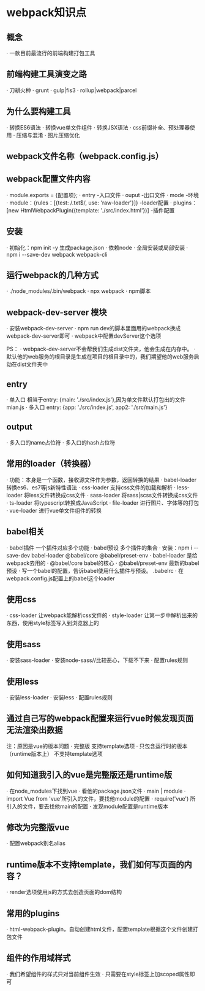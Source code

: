 # webpack知识点

## 概念
· 一款目前最流行的前端构建打包工具

## 前端构建工具演变之路
· 刀耕火种
· grunt
· gulp|fis3
· rollup|webpack|parcel

## 为什么要构建工具
· 转换ES6语法
· 转换vue单文件组件
· 转换JSX语法
· css前缀补全、预处理器使用
· 压缩与混淆
· 图片压缩优化

## webpack文件名称（webpack.config.js）
## webpack配置文件内容
· module.exports = {配置项};
· entry -入口文件
· ouput -出口文件
· mode -环境
· module：{rules：[{test: /\.txt$/, use: 'raw-loader'}]} -loader配置
· plugins：[new HtmlWebpackPlugin({template: './src/index.html'})] -插件配置

## 安装
· 初始化：npm init -y 生成package.json
· 依赖node
· 全局安装或局部安装
· npm i --save-dev webpack webpack-cli

## 运行webpack的几种方式
· ./node_modules/.bin/webpack
· npx webpack
· npm脚本

## webpack-dev-server 模块
· 安装webpack-dev-server
· npm run dev的脚本里面用的webpack换成webpack-dev-server即可
· webpack中配置devServer这个选项

PS：
· webpack-dev-server不会帮我们生成dist文件夹，他会生成在内存中。
· 默认他的web服务的根目录是生成在项目的根目录中的，我们期望他的web服务启动在dist文件夹中

## entry
· 单入口 相当于entry: {main: './src/index.js'},因为单文件默认打包出的文件mian.js
· 多入口 entry: {app: './src/index.js', app2: './src/main.js'}

## output
· 多入口的name占位符
· 多入口的hash占位符

## 常用的loader（转换器）
· 功能：本身是一个函数，接收源文件作为参数，返回转换的结果
· babel-loader 转换es6、es7等js新特性语法
· css-loader 支持css文件的加载和解析
· less-loader 将less文件转换成css文件
· sass-loader 将sass|scss文件转换成css文件
· ts-loader 将typescript转换成JavaScript
· file-loader 进行图片、字体等的打包
· vue-loader 进行vue单文件组件的转换

## babel相关
· babel插件 一个插件对应多个功能
· babel预设 多个插件的集合
· 安装：npm i --save-dev babel-loader @babel/core @babel/preset-env
· babel-loader 是给webpack去用的
· @babel/core babel的核心
· @babel/preset-env 最新的babel预设
· 写一个babel的配置，告诉babel使用什么插件与预设。 .babelrc
· 在webpack.config.js配置上的babel这个loader

## 使用css
· css-loader 让webpack能解析css文件的
· style-loader 让第一步中解析出来的东西，使用style标签写入到浏览器上的

## 使用sass
· 安装sass-loader
· 安装node-sass//比较恶心，下载不下来
· 配置rules规则

## 使用less
· 安装less-loader
· 安装less
· 配置rules规则

## 通过自己写的webpack配置来运行vue时候发现页面无法渲染出数据
注：原因是vue的版本问题
· 完整版 支持template选项
· 只包含运行时的版本（runtime版本上） 不支持template选项

## 如何知道我引入的vue是完整版还是runtime版
· 在node_modules下找到vue
· 看他的package.json文件
· main | module
· import Vue from 'vue'所引入的文件，要找他module的配置
· require('vue') 所引入的文件，要去找他main的配置
· 发现module配置是runtime版本

## 修改为完整版vue
· 配置webpack别名alias

## runtime版本不支持template，我们如何写页面的内容？
· render选项使用js的方式去创造页面的dom结构

## 常用的plugins
· html-webpack-plugin，自动创建html文件，配置template根据这个文件创建打包文件

## 组件的作用域样式
· 我们希望组件的样式只对当前组件生效
· 只需要在style标签上加scoped属性即可